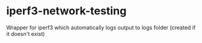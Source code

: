 # iperf3-network-testing
Wrapper for iperf3 which automatically logs output to logs folder (created if it doesn't exist)
